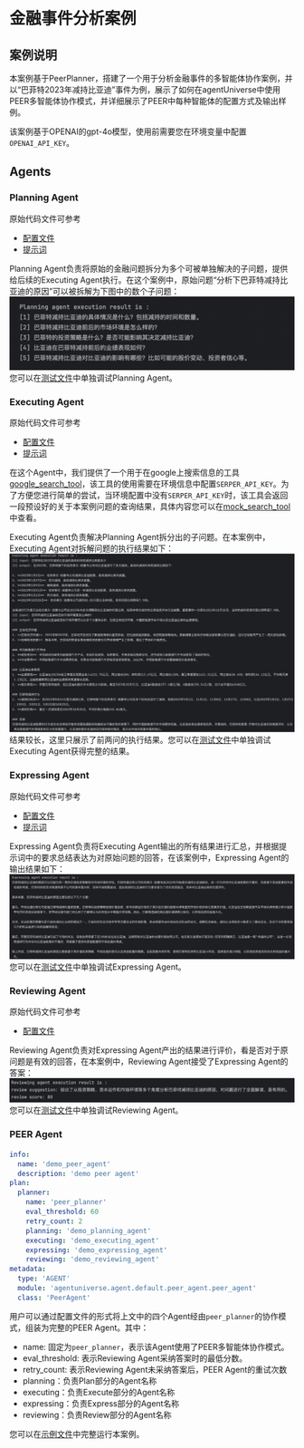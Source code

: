 # 金融事件分析案例
## 案例说明
本案例基于PeerPlanner，搭建了一个用于分析金融事件的多智能体协作案例，并以“巴菲特2023年减持比亚迪”事件为例，展示了如何在agentUniverse中使用PEER多智能体协作模式，并详细展示了PEER中每种智能体的配置方式及输出样例。

该案例基于OPENAI的gpt-4o模型，使用前需要您在环境变量中配置`OPENAI_API_KEY`。

## Agents
### Planning Agent 
原始代码文件可参考
- [配置文件](../../../sample_standard_app/intelligence/agentic/agent/agent_instance/peer_agent_case/demo_planning_agent.yaml)
- [提示词](../../../sample_standard_app/intelligence/agentic/prompt/planning_agent_cn.yaml)  

Planning Agent负责将原始的金融问题拆分为多个可被单独解决的子问题，提供给后续的Executing Agent执行。在这个案例中，原始问题“分析下巴菲特减持比亚迪的原因”可以被拆解为下图中的数个子问题：  
![planning_result](../_picture/6_4_1_planning_result.png)
您可以在[测试文件](../../../sample_standard_app/intelligence/test/test_planning_agent.py)中单独调试Planning Agent。

### Executing Agent 
原始代码文件可参考
- [配置文件](../../../sample_standard_app/intelligence/agentic/agent/agent_instance/peer_agent_case/demo_executing_agent.yaml)
- [提示词](../../../sample_standard_app/intelligence/agentic/prompt/executing_agent_cn.yaml)

在这个Agent中，我们提供了一个用于在google上搜索信息的工具[google_search_tool](../../../sample_standard_app/intelligence/agentic/tool/google_search_tool.py)，该工具的使用需要在环境信息中配置`SERPER_API_KEY`。为了方便您进行简单的尝试，当环境配置中没有`SERPER_API_KEY`时，该工具会返回一段预设好的关于本案例问题的查询结果，具体内容您可以在[mock_search_tool](../../../sample_standard_app/intelligence/agentic/tool/mock_search_tool.py)中查看。


Executing Agent负责解决Planning Agent拆分出的子问题。在本案例中，Executing Agent对拆解问题的执行结果如下：  
![executing_result](../_picture/6_4_1_executing_result.png)
结果较长，这里只展示了前两问的执行结果。您可以在[测试文件](../../../sample_standard_app/intelligence/test/test_executing_agent.py)中单独调试Executing Agent获得完整的结果。

### Expressing Agent 
原始代码文件可参考
- [配置文件](../../../sample_standard_app/intelligence/agentic/agent/agent_instance/peer_agent_case/demo_expressing_agent.yaml)
- [提示词](../../../sample_standard_app/intelligence/agentic/prompt/expressing_agent_cn.yaml)  

Expressing Agent负责将Executing Agent输出的所有结果进行汇总，并根据提示词中的要求总结表达为对原始问题的回答，在该案例中，Expressing Agent的输出结果如下：  
![expressing_result](../_picture/6_4_1_expressing_result.png)
您可以在[测试文件](../../../sample_standard_app/intelligence/test/test_expressing_agent.py)中单独调试Expressing Agent。

### Reviewing Agent 
原始代码文件可参考
- [配置文件](../../../sample_standard_app/intelligence/agentic/agent/agent_instance/peer_agent_case/demo_reviewing_agent.yaml)

Reviewing Agent负责对Expressing Agent产出的结果进行评价，看是否对于原问题是有效的回答，在本案例中，Reviewing Agent接受了Expressing Agent的答案：  
![reviewing_result](../_picture/6_4_1_reviewing_result.png)
您可以在[测试文件](../../../sample_standard_app/intelligence/test/test_reviewing_agent.py)中单独调试Reviewing Agent。

### PEER Agent 
```yaml
info:
  name: 'demo_peer_agent'
  description: 'demo peer agent'
plan:
  planner:
    name: 'peer_planner'
    eval_threshold: 60
    retry_count: 2
    planning: 'demo_planning_agent'
    executing: 'demo_executing_agent'
    expressing: 'demo_expressing_agent'
    reviewing: 'demo_reviewing_agent'
metadata:
  type: 'AGENT'
  module: 'agentuniverse.agent.default.peer_agent.peer_agent'
  class: 'PeerAgent'
```
用户可以通过配置文件的形式将上文中的四个Agent经由`peer_planner`的协作模式，组装为完整的PEER Agent。其中：
- name: 固定为`peer_planner`，表示该Agent使用了PEER多智能体协作模式。
- eval_threshold: 表示Reviewing Agent采纳答案时的最低分数。
- retry_count: 表示Reviewing Agent未采纳答案后，PEER Agent的重试次数
- planning：负责Plan部分的Agent名称
- executing：负责Execute部分的Agent名称
- expressing：负责Express部分的Agent名称
- reviewing：负责Review部分的Agent名称

您可以在[示例文件](../../../sample_standard_app/intelligence/test/peer_chat_bot.py)中完整运行本案例。

